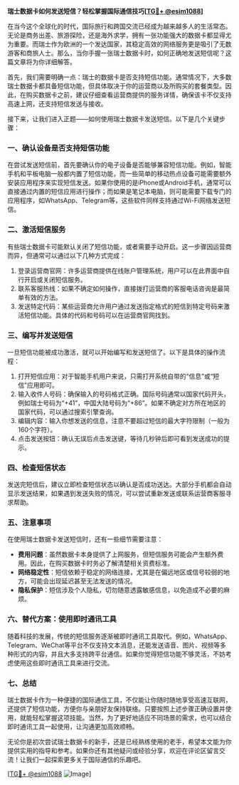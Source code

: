 **瑞士数据卡如何发送短信？轻松掌握国际通信技巧[[TG💪+ @esim1088](https://t.me/s/esim1088)]**

在当今这个全球化的时代，国际旅行和跨国交流已经成为越来越多人的生活常态。无论是商务出差、旅游探险，还是海外求学，拥有一张功能强大的数据卡都显得尤为重要。而瑞士作为欧洲的一个发达国家，其稳定高效的网络服务更是吸引了无数游客和商旅人士。那么，当你手握一张瑞士数据卡时，如何正确地发送短信呢？这篇文章将为你详细解答。

首先，我们需要明确一点：瑞士的数据卡是否支持短信功能。通常情况下，大多数瑞士数据卡都具备短信功能，但具体取决于你的运营商以及所购买的套餐类型。因此，在购买数据卡之前，建议仔细查看运营商提供的服务详情，确保该卡不仅支持高速上网，还支持短信发送与接收。

接下来，让我们进入正题——如何使用瑞士数据卡发送短信。以下是几个关键步骤：

### **一、确认设备是否支持短信功能**
在尝试发送短信前，首先要确认你的电子设备是否能够兼容短信功能。例如，智能手机和平板电脑一般都内置了短信功能，而一些简单的移动热点设备可能需要额外安装应用程序来实现短信发送。如果你使用的是iPhone或Android手机，通常可以直接通过内置的短信应用进行操作；而如果是笔记本电脑，则可能需要下载专门的应用程序，如WhatsApp、Telegram等，这些软件同样支持通过Wi-Fi网络发送短信。

### **二、激活短信服务**
有些瑞士数据卡可能默认关闭了短信功能，或者需要手动开启。这一步骤因运营商而异，但通常可以通过以下几种方式完成：
1. 登录运营商官网：许多运营商提供在线账户管理系统，用户可以在此界面中自行开启或关闭短信服务。
2. 联系客服热线：如果不确定如何操作，直接拨打运营商的客服电话咨询是最简单有效的方法。
3. 发送特定代码：某些运营商允许用户通过发送指定格式的短信到特定号码来激活短信功能。具体的代码和号码可以在运营商官网找到。

### **三、编写并发送短信**
一旦短信功能被成功激活，就可以开始编写和发送短信了。以下是具体的操作流程：
1. 打开短信应用：对于智能手机用户来说，只需打开系统自带的“信息”或“短信”应用即可。
2. 输入收件人号码：确保输入的号码格式正确。国际号码通常以国家代码开头，例如瑞士号码为“+41”，中国大陆号码为“+86”。如果不确定对方所在地区的国家代码，可以通过搜索引擎查询。
3. 编辑内容：输入你想发送的信息，注意不要超过短信的最大字符限制（一般为160个字符）。
4. 点击发送按钮：确认无误后点击发送键，等待几秒钟后即可看到发送成功的提示。

### **四、检查短信状态**
发送完短信后，建议立即检查短信状态以确认是否成功送达。大部分手机都会自动显示发送结果，如果遇到发送失败的情况，可以尝试重新发送或联系运营商客服寻求帮助。

### **五、注意事项**
在使用瑞士数据卡发送短信时，还有一些细节需要注意：
- **费用问题**：虽然数据卡本身提供了上网服务，但短信服务可能会产生额外费用。因此，在购买数据卡时务必了解清楚相关资费标准。
- **网络稳定性**：短信依赖于稳定的网络连接，尤其是在偏远地区或信号较弱的地方，可能会出现延迟甚至无法发送的情况。
- **隐私保护**：短信涉及个人隐私，切勿随意透露敏感信息，以免造成不必要的麻烦。

### **六、替代方案：使用即时通讯工具**
随着科技的发展，传统的短信服务逐渐被即时通讯工具取代。例如，WhatsApp、Telegram、WeChat等平台不仅支持文本消息，还能发送语音、图片、视频等多种形式的内容，并且大多支持跨平台通信。如果你觉得短信功能不够灵活，不妨考虑使用这些即时通讯工具来进行交流。

### **七、总结**
瑞士数据卡作为一种便捷的国际通信工具，不仅能让你随时随地享受高速互联网，还提供了短信功能，方便你与亲朋好友保持联络。只要按照上述步骤正确设置并使用，就能轻松掌握这项技能。当然，为了更好地适应不同场景的需求，也可以结合即时通讯工具一起使用，让沟通更加高效顺畅。

无论你是初次尝试瑞士数据卡的新手，还是已经熟练使用的老手，希望本文能为你提供实用的指导和参考。如果你还有其他疑问或经验分享，欢迎在评论区留言交流！让我们一起探索更多关于国际通信的乐趣吧。

[[TG💪+ @esim1088](https://t.me/s/esim1088) ![Image](https://i.postimg.cc/4NQfJmqS/Snipaste-2025-05-13-00-14-12.png)]